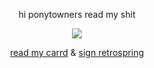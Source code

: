 <p align="center">
hi ponytowners read my shit
</p>



<p align="center">
<img src="https://i.imgur.com/ajKH6NY.png" />
</p>

<p align="center"> 
<a href="https://wolfpool.carrd.co/">read my carrd</a> & <a href="https://retrospring.net/@pregnantgeto">sign retrospring</a>
</p>


